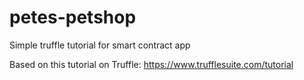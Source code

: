 # petes-petshop
Simple truffle tutorial for smart contract app

Based on this tutorial on Truffle: https://www.trufflesuite.com/tutorial
